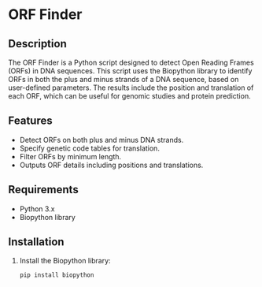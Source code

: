 # ORF Finder

## Description

The ORF Finder is a Python script designed to detect Open Reading Frames (ORFs) in DNA sequences. This script uses the Biopython library to identify ORFs in both the plus and minus strands of a DNA sequence, based on user-defined parameters. The results include the position and translation of each ORF, which can be useful for genomic studies and protein prediction.

## Features

- Detect ORFs on both plus and minus DNA strands.
- Specify genetic code tables for translation.
- Filter ORFs by minimum length.
- Outputs ORF details including positions and translations.

## Requirements

- Python 3.x
- Biopython library

## Installation

1. Install the Biopython library:

   ```bash
   pip install biopython
